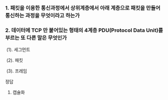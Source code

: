 ### 1. 패킷을 이용한 통신과정에서 상위계층에서 아래 계층으로 패킷을 만들어 통신하는 과정을 무엇이라고 하는가









### 2. 데이터에 TCP 만 붙어있는 형태의 4계층 PDU(Protocol Data Unit)를 부르는 또 다른 말은 무엇인가

​	(1). 세그먼트

​	(2). 패킷

​	(3). 프레임

























정답

1. 캡슐화